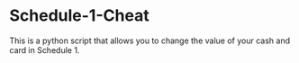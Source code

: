 # Schedule-1-Cheat
This is a python script that allows you to change the value of your cash and card in Schedule 1.
